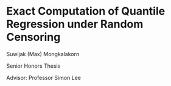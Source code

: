 # Exact Computation of Quantile Regression under Random Censoring

Suwijak (Max) Mongkalakorn

Senior Honors Thesis

Advisor: Professor Simon Lee
